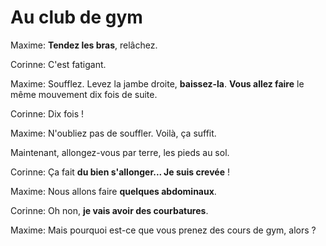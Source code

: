 # Au club de gym

Maxime: **Tendez les bras**, relâchez.

Corinne: C'est fatigant.

Maxime: Soufflez. Levez la jambe droite, **baissez-la**. **Vous allez faire** le même mouvement dix fois de suite.

Corinne: Dix fois !

Maxime: N'oubliez pas de souffler. Voilà, ça suffit.

Maintenant, allongez-vous par terre, les pieds au sol.

Corinne: Ça fait **du bien s'allonger... Je suis crevée** !

Maxime: Nous allons faire **quelques abdominaux**.

Corinne: Oh non, **je vais avoir des courbatures**.

Maxime: Mais pourquoi est-ce que vous prenez des cours de gym, alors ?
